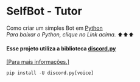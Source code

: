 # SelfBot - Tutor
Como criar um simples Bot em [Python](https://python.org)  
*Para baixar o Python, clique no Link acima.* ⬆⬆⬆  

#### Esse projeto utiliza a biblioteca [discord.py](https://discordpy.readthedocs.io/en/latest/index.html) 
[[Para mais informações.]](https://discordpy.readthedocs.io/en/latest/intro.html#installing)    

```py 
pip install -U discord.py[voice] 
```
